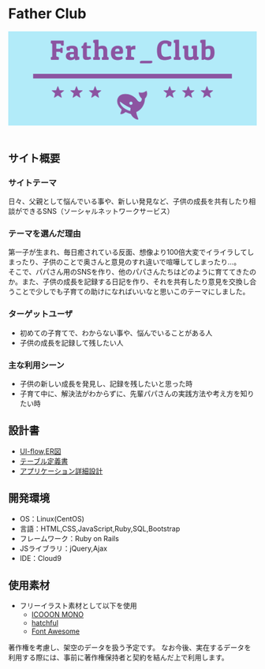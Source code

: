 # Father Club

![トップイメージ](app/assets/images/header.png)
​
## サイト概要
### サイトテーマ
日々、父親として悩んでいる事や、新しい発見など、子供の成長を共有したり相談ができるSNS（ソーシャルネットワークサービス）
​
### テーマを選んだ理由
第一子が生まれ、毎日癒されている反面、想像より100倍大変でイライラしてしまったり、子供のことで奥さんと意見のすれ違いで喧嘩してしまったり...。  
そこで、パパさん用のSNSを作り、他のパパさんたちはどのように育ててきたのか。また、子供の成長を記録する日記を作り、それを共有したり意見を交換し合うことで少しでも子育ての助けになればいいなと思いこのテーマにしました。

### ターゲットユーザ
- 初めての子育てで、わからない事や、悩んでいることがある人
- 子供の成長を記録して残したい人

### 主な利用シーン
- 子供の新しい成長を発見し、記録を残したいと思った時
- 子育て中に、解決法がわからずに、先輩パパさんの実践方法や考え方を知りたい時

## 設計書
- [UI-flow,ER図](https://drive.google.com/file/d/1yhI1Cz1Dxqk7ocONZlWHiIIOW7gTRh6_/view?usp=sharing)
- [テーブル定義書](https://docs.google.com/spreadsheets/d/194ozT2wQJYQ3JvutaweI1TVoW4EdphTo34fAgNyaXeU/edit?gid=0#gid=0)
- [アプリケーション詳細設計](https://docs.google.com/spreadsheets/d/13SGRYfuxnXA5jTYGzHnbhm1Zjurrs9bQxWanxiRbN1g/edit?gid=549108681#gid=549108681)

## 開発環境
- OS：Linux(CentOS)
- 言語：HTML,CSS,JavaScript,Ruby,SQL,Bootstrap
- フレームワーク：Ruby on Rails
- JSライブラリ：jQuery,Ajax
- IDE：Cloud9
  
## 使用素材
- フリーイラスト素材として以下を使用
  - [ICOOON MONO](https://icooon-mono.com/)
  - [hatchful](https://www.shopify.com/jp/tools/logo-maker)
  - [Font Awesome](https://fontawesome.com/)

著作権を考慮し、架空のデータを扱う予定です。
なお今後、実在するデータを利用する際には、事前に著作権保持者と契約を結んだ上で利用します。

